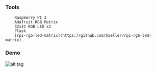 ### Tools
		Raspberry PI 2
		Adafruit RGB Matrix
		32x32 RGB LED x2
		Flask
		[rpi-rgb-led-matrix](https://github.com/hzeller/rpi-rgb-led-matrix)
		
### Demo
![alt tag](http://imlewis.com/1.jpg)